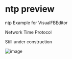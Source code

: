 # ntp preview
ntp Example for VisualFBEditor

Network Time Protocol

Still under construction

![image](https://github.com/chunmingwang/ntp/assets/35757455/99efa0c7-5063-4794-8c12-d17eede72b6c)

